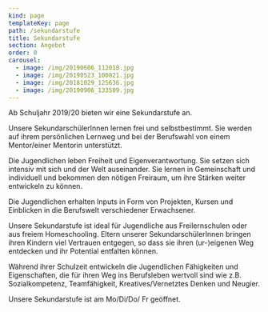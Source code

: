 ```yaml
---
kind: page
templateKey: page
path: /sekundarstufe
title: Sekundarstufe
section: Angebot
order: 0
carousel:
  - image: /img/20190606_112018.jpg
  - image: /img/20190523_100821.jpg
  - image: /img/20181029_125636.jpg
  - image: /img/20190906_133509.jpg
---
```

Ab Schuljahr 2019/20 bieten wir eine Sekundarstufe an.

Unsere SekundarschülerInnen lernen frei und selbstbestimmt. Sie werden auf ihrem persönlichen Lernweg und bei der Berufswahl von einem Mentor/einer Mentorin unterstützt.

Die Jugendlichen leben Freiheit und Eigenverantwortung. Sie setzen sich intensiv mit sich und der Welt auseinander. Sie lernen in Gemeinschaft und individuell und bekommen den nötigen Freiraum, um ihre Stärken weiter entwickeln zu können.

Die Jugendlichen erhalten Inputs in Form von Projekten, Kursen und Einblicken in die Berufswelt verschiedener Erwachsener.

Unsere Sekundarstufe ist ideal für Jugendliche aus Freilernschulen oder aus freiem Homeschooling. Eltern unserer SekundarschülerInnen bringen ihren Kindern viel  Vertrauen entgegen, so dass sie ihren (ur-)eigenen Weg entdecken und ihr Potential entfalten können.

Während ihrer Schulzeit entwickeln die Jugendlichen Fähigkeiten und Eigenschaften, die für ihren Weg ins Berufsleben wertvoll sind wie z.B. Sozialkompetenz, Teamfähigkeit, Kreatives/Vernetztes Denken und Neugier.

Unsere Sekundarstufe ist am Mo/Di/Do/ Fr geöffnet.
